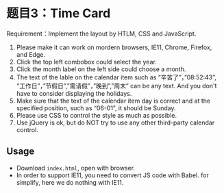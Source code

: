 
# 题目3：Time Card

Requirement：Implement the layout by HTLM, CSS and JavaScript.

1. Please make it can work on mordern browsers, IE11, Chrome, Firefox, and Edge.
2. Click the top left combobox could select the year.
3. Click the month label on the left side could choose a month.
4. The text of the lable on the calendar item such as “辛苦了”，”08:52:43”, “工作日”，”节假日”,”需请假”，”晚到”,”周末” can be any text. And you don't have to consider displaying the holidays.
5. Make sure that the text of the calendar item day is correct and at the specified position, such as “06-01”, it should be Sunday.
6. Please use CSS to control the style as much as possible.
7. Use jQuery is ok, but do NOT try to use any other third-party calendar control.


## Usage
+ Download `index.html`, open with browser.
+ In order to support IE11, you need to convert JS code with Babel. for simplify, here we do nothing with IE11.